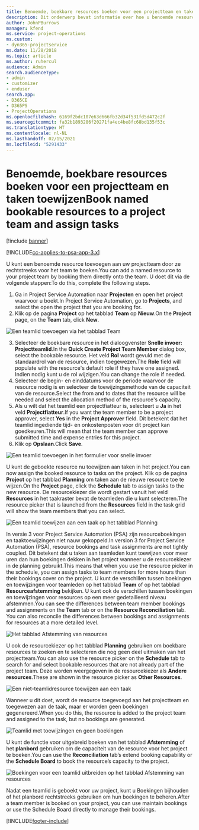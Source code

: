 ```yaml
---
title: Benoemde, boekbare resources boeken voor een projectteam en taken toewijzen
description: Dit onderwerp bevat informatie over hoe u benoemde resources voor projectteams kunt boeken en hen aan taken kunt toewijzen.
author: JohnPBurrows
manager: kfend
ms.service: project-operations
ms.custom:
- dyn365-projectservice
ms.date: 11/28/2018
ms.topic: article
ms.author: ruhercul
audience: Admin
search.audienceType:
- admin
- customizer
- enduser
search.app:
- D365CE
- D365PS
- ProjectOperations
ms.openlocfilehash: 6169f2bdc107e63d666fb32d34f531fd5d472c2f
ms.sourcegitcommit: fa32b1893286f20271fa4ec4be8fc68bd135f53c
ms.translationtype: HT
ms.contentlocale: nl-NL
ms.lasthandoff: 02/15/2021
ms.locfileid: "5291433"
---
```

# <a name="book-named-bookable-resources-to-a-project-team-and-assign-tasks"></a><span data-ttu-id="2b2d0-103">Benoemde, boekbare resources boeken voor een projectteam en taken toewijzen</span><span class="sxs-lookup"><span data-stu-id="2b2d0-103">Book named bookable resources to a project team and assign tasks</span></span> 

[!include [banner](../includes/psa-now-project-operations.md)]

[!INCLUDE[cc-applies-to-psa-app-3.x](../includes/cc-applies-to-psa-app-3x.md)]

<span data-ttu-id="2b2d0-104">U kunt een benoemde resource toevoegen aan uw projectteam door ze rechtstreeks voor het team te boeken.</span><span class="sxs-lookup"><span data-stu-id="2b2d0-104">You can  add a named resource to your project team by booking them directly onto the team.</span></span> <span data-ttu-id="2b2d0-105">U doet dit via de volgende stappen:</span><span class="sxs-lookup"><span data-stu-id="2b2d0-105">To do this, complete the following steps.</span></span>

1. <span data-ttu-id="2b2d0-106">Ga in Project Service Automation naar **Projecten** en open het project waarvoor u boekt.</span><span class="sxs-lookup"><span data-stu-id="2b2d0-106">In  Project Service Automation, go to **Projects**, and select the open the project that you are booking for.</span></span>
2. <span data-ttu-id="2b2d0-107">Klik op de pagina **Project** op het tabblad **Team** op **Nieuw**.</span><span class="sxs-lookup"><span data-stu-id="2b2d0-107">On the **Project** page, on the **Team** tab, click **New**.</span></span> 

![Een teamlid toevoegen via het tabblad Team](media/RM-how-to-1.png)

3. <span data-ttu-id="2b2d0-109">Selecteer de boekbare resource in het dialoogvenster **Snelle invoer: Projectteamlid**.</span><span class="sxs-lookup"><span data-stu-id="2b2d0-109">In the **Quick Create Project Team Member** dialog box, select the bookable resource.</span></span> <span data-ttu-id="2b2d0-110">Het veld **Rol** wordt gevuld met de standaardrol van de resource, indien toegewezen.</span><span class="sxs-lookup"><span data-stu-id="2b2d0-110">The **Role** field will populate with the resource's default role if they have one assigned.</span></span> <span data-ttu-id="2b2d0-111">Indien nodig kunt u de rol wijzigen.</span><span class="sxs-lookup"><span data-stu-id="2b2d0-111">You can change the role if needed.</span></span> 
4. <span data-ttu-id="2b2d0-112">Selecteer de begin- en einddatums voor de periode waarvoor de resource nodig is en selecteer de toewijzingsmethode van de capaciteit van de resource.</span><span class="sxs-lookup"><span data-stu-id="2b2d0-112">Select the from and to dates that the resource will be needed and select the allocation method of the resource's capacity.</span></span> 
5. <span data-ttu-id="2b2d0-113">Als u wilt dat het teamlid een projectfiatteur is, selecteert u **Ja** in het veld **Projectfiatteur**.</span><span class="sxs-lookup"><span data-stu-id="2b2d0-113">If you want the team member to be a project approver, select **Yes** in the **Project Approver** field.</span></span> <span data-ttu-id="2b2d0-114">Dit betekent dat het teamlid ingediende tijd- en onkostenposten voor dit project kan goedkeuren.</span><span class="sxs-lookup"><span data-stu-id="2b2d0-114">This will mean that the team member can approve submitted time and expense entries for this project.</span></span> 
6. <span data-ttu-id="2b2d0-115">Klik op **Opslaan**.</span><span class="sxs-lookup"><span data-stu-id="2b2d0-115">Click **Save**.</span></span>

![Een teamlid toevoegen in het formulier voor snelle invoer](media/RM-how-to-2.png)


<span data-ttu-id="2b2d0-117">U kunt de geboekte resource nu toewijzen aan taken in het project.</span><span class="sxs-lookup"><span data-stu-id="2b2d0-117">You can now assign the booked resource to tasks on the project.</span></span> <span data-ttu-id="2b2d0-118">Klik op de pagina **Project** op het tabblad **Planning** om taken aan de nieuwe resource toe te wijzen.</span><span class="sxs-lookup"><span data-stu-id="2b2d0-118">On the **Project** page, click the **Schedule** tab to assign tasks to the new resource.</span></span> <span data-ttu-id="2b2d0-119">De resourcekiezer die wordt gestart vanuit het veld **Resources** in het taakraster bevat de teamleden die u kunt selecteren.</span><span class="sxs-lookup"><span data-stu-id="2b2d0-119">The resource picker that is launched from the **Resources** field in the task grid will show the team members that you can select.</span></span>

![Een teamlid toewijzen aan een taak op het tabblad Planning](media/RM-how-to-3.png)

<span data-ttu-id="2b2d0-121">In versie 3 voor Project Service Automation (PSA) zijn resourceboekingen en taaktoewijzingen niet nauw gekoppeld.</span><span class="sxs-lookup"><span data-stu-id="2b2d0-121">In version 3 for Project Service Automation (PSA), resource bookings and task assignments are not tightly coupled.</span></span> <span data-ttu-id="2b2d0-122">Dit betekent dat u taken aan teamleden kunt toewijzen voor meer uren dan hun boekingen dekken in het project wanneer u de resourcekiezer in de planning gebruikt.</span><span class="sxs-lookup"><span data-stu-id="2b2d0-122">This means that when you use the resource picker in the schedule, you can assign tasks to team members for more hours than their bookings cover on the project.</span></span>
<span data-ttu-id="2b2d0-123">U kunt de verschillen tussen boekingen en toewijzingen voor teamleden op het tabblad **Team** of op het tabblad **Resourceafstemming** bekijken. U kunt ook de verschillen tussen boekingen en toewijzingen voor resources op een meer gedetailleerd niveau afstemmen.</span><span class="sxs-lookup"><span data-stu-id="2b2d0-123">You can see the differences between team member bookings and assignments on the **Team** tab or on the **Resource Reconciliation** tab. You can also reconcile the differences between bookings and assignments for resources at a more detailed level.</span></span>

![Het tabblad Afstemming van resources](media/RM-how-to-4.png)

<span data-ttu-id="2b2d0-125">U ook de resourcekiezer op het tabblad **Planning** gebruiken om boekbare resources te zoeken en te selecteren die nog geen deel uitmaken van het projectteam.</span><span class="sxs-lookup"><span data-stu-id="2b2d0-125">You can also use the resource picker on the **Schedule** tab to search for and select bookable resources that are not already part of the project team.</span></span> <span data-ttu-id="2b2d0-126">Deze worden weergegeven in de resourcekiezer als **Andere resources**.</span><span class="sxs-lookup"><span data-stu-id="2b2d0-126">These are shown in the resource picker as **Other Resources**.</span></span>

![Een niet-teamlidresource toewijzen aan een taak](media/RM-how-to-5.png)

<span data-ttu-id="2b2d0-128">Wanneer u dit doet, wordt de resource toegevoegd aan het projectteam en toegewezen aan de taak, maar er worden geen boekingen gegenereerd.</span><span class="sxs-lookup"><span data-stu-id="2b2d0-128">When you do this, the resource is added to the project team and assigned to the task, but no bookings are generated.</span></span>

![Teamlid met toewijzingen en geen boekingen](media/RM-how-to-6.png)

<span data-ttu-id="2b2d0-130">U kunt de functie voor uitgebreid boeken van het tabblad **Afstemming** of het **planbord** gebruiken om de capaciteit van de resource voor het project te boeken.</span><span class="sxs-lookup"><span data-stu-id="2b2d0-130">You can use the **Reconciliation** tab’s extend booking capability or the **Schedule Board** to book the resource’s capacity to the project.</span></span>

![Boekingen voor een teamlid uitbreiden op het tabblad Afstemming van resources](media/RM-how-to-7.png)

<span data-ttu-id="2b2d0-132">Nadat een teamlid is geboekt voor uw project, kunt u Boekingen bijhouden of het planbord rechtstreeks gebruiken om hun boekingen te beheren.</span><span class="sxs-lookup"><span data-stu-id="2b2d0-132">After a team member is booked on your project, you can use maintain bookings or use the Schedule Board directly to manage their bookings.</span></span>


[!INCLUDE[footer-include](../includes/footer-banner.md)]